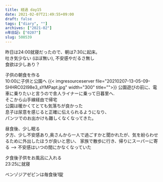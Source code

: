 ```yaml
---
title: 経過 day15
date: 2021-02-07T21:49:55+09:00
draft: false
tags: ["diary", ""]
archives: ["2021-02"]
n年日記: ["0207"]
slug: 500539
---
```

昨日は24:00就寝だったので、朝は7:30に起床。  
吐き気少ない (ほぼ無い), 不安感やだるさ無し  
食欲は少しあり？

子供の朝食を作る  
10:00に子供と公園へ
{{< imgresourceserver file="20210207-13-05-09-SHHRC02I98e3_sYMPapt.jpg" width="300" title="">}}
公園遊びの前に、電車に乗りたいと言うので舎人ライナーに乗って日暮里へ.  
そこから山手線経由で帰宅  
公園は暖かくてとても気落ちが良かった  
息子は尿意を感じると正確に伝えられるようになり、  
パンツでのお出かけも難しくなくなってきた。

昼食後、少し眠る  
夕方、少し不安感あり,奥さんから一人で過ごすかと聞かれたが、気を紛らわせるために外出したほうが良いと思い、
家族で散歩に行き、帰りにスーパーに寄る --> 不安感はいつの間にかなくなっていた  

夕食後子供をお風呂に入れる  
23:25に就寝

ベンゾジアゼピンは毎食後1錠